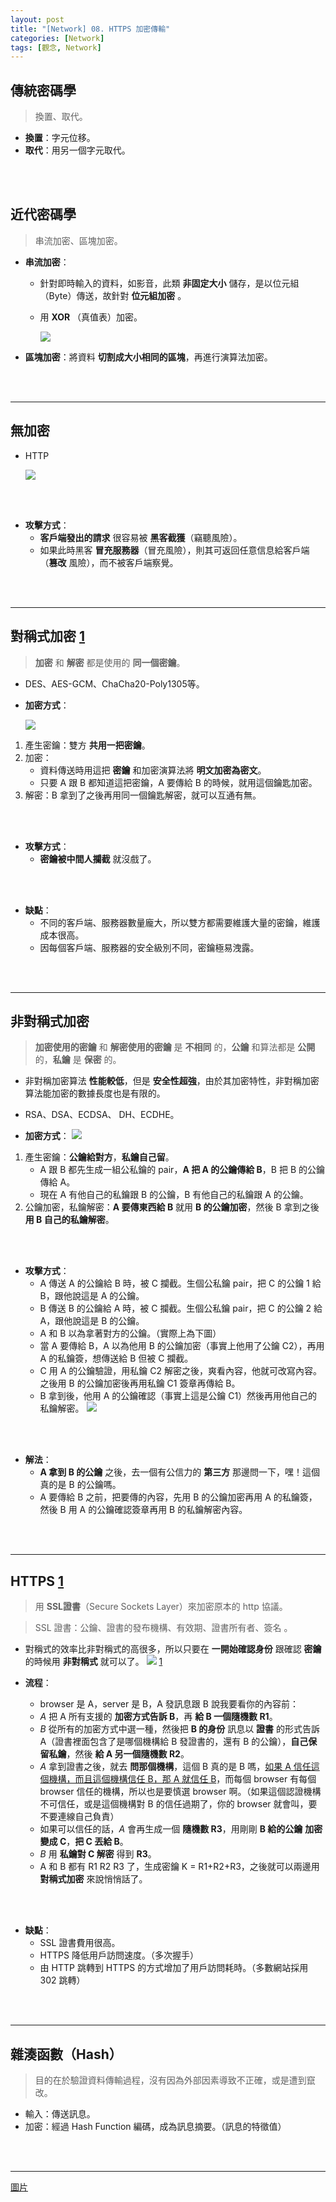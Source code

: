 ```yaml
---
layout: post
title: "[Network] 08. HTTPS 加密傳輸"
categories: [Network]
tags: [觀念, Network]
---
```



## 傳統密碼學

> 換置、取代。

- **換置**：字元位移。
- **取代**：用另一個字元取代。

<br/><br/>

## 近代密碼學

> 串流加密、區塊加密。

- **串流加密**：
    - 針對即時輸入的資料，如影音，此類 **非固定大小** 儲存，是以位元組（Byte）傳送，故針對 **位元組加密** 。
    - 用 **XOR** （真值表）加密。

        ![](https://s3.amazonaws.com/notejoy/note_images/111706.1.%E8%9E%A2%E5%B9%95%E5%BF%AB%E7%85%A7%202018-09-23%20%E4%B8%8B%E5%8D%882.31.02.png)

- **區塊加密**：將資料 **切割成大小相同的區塊**，再進行演算法加密。

<br/><br/>

***

## 無加密

- HTTP

    ![](http://blog.upyun.com/wp-content/uploads/2017/03/http%E9%BB%91%E5%AE%A21.png)

<br/><br/>

- **攻擊方式**：
    - **客戶端發出的請求** 很容易被 **黑客截獲**（竊聽風險）。
    - 如果此時黑客 **冒充服務器**（冒充風險），則其可返回任意信息給客戶端（**篡改** 風險），而不被客戶端察覺。

<br/><br/>

***

## 對稱式加密 [1](https://blog.techbridge.cc/2017/04/16/simple-cryptography/)

> **加密** 和 **解密** 都是使用的 **同一個密鑰**。

- DES、AES-GCM、ChaCha20-Poly1305等。

- **加密方式**：

    ![](http://blog.upyun.com/wp-content/uploads/2017/03/%E5%AF%B9%E7%A7%B0%E5%8A%A0%E5%AF%862.png)

1. 產生密鑰：雙方 **共用一把密鑰**。
2. 加密：
    - 資料傳送時用這把 **密鑰** 和加密演算法將 **明文加密為密文**。
    - 只要 A 跟 B 都知道這把密鑰，A 要傳給 B 的時候，就用這個鑰匙加密。
3. 解密：B 拿到了之後再用同一個鑰匙解密，就可以互通有無。

<br/><br/>

- **攻擊方式**：
    - **密鑰被中間人攔截** 就沒戲了。

<br/><br/>

- **缺點**：
    - 不同的客戶端、服務器數量龐大，所以雙方都需要維護大量的密鑰，維護成本很高。
    - 因每個客戶端、服務器的安全級別不同，密鑰極易洩露。

<br/><br/>

***

## 非對稱式加密

> **加密使用的密鑰** 和 **解密使用的密鑰** 是 **不相同** 的，**公鑰** 和算法都是 **公開** 的，**私鑰** 是 **保密** 的。

- 非對稱加密算法 **性能較低**，但是 **安全性超強**，由於其加密特性，非對稱加密算法能加密的數據長度也是有限的。
- RSA、DSA、ECDSA、 DH、ECDHE。

- **加密方式**：
    ![](http://blog.upyun.com/wp-content/uploads/2017/03/%E9%9D%9E%E5%AF%B9%E7%A7%B0%E5%8A%A0%E5%AF%86.png)

1. 產生密鑰：**公鑰給對方**，**私鑰自己留**。
    - A 跟 B 都先生成一組公私鑰的 pair，**A 把 A 的公鑰傳給 B**，B 把 B 的公鑰傳給 A。
    - 現在 A 有他自己的私鑰跟 B 的公鑰，B 有他自己的私鑰跟 A 的公鑰。
2. 公鑰加密，私鑰解密：**A 要傳東西給 B** 就用 **B 的公鑰加密**，然後 B 拿到之後**用 B 自己的私鑰解密**。

<br/><br/>

- **攻擊方式**：
    - A 傳送 A 的公鑰給 B 時，被 C 攔截。生個公私鑰 pair，把 C 的公鑰 1 給 B，跟他說這是 A 的公鑰。
    - B 傳送 B 的公鑰給 A 時，被 C 攔截。生個公私鑰 pair，把 C 的公鑰 2 給 A，跟他說這是 B 的公鑰。
    - A 和 B 以為拿著對方的公鑰。（實際上為下圖）
    - 當 A 要傳給 B，A 以為他用 B 的公鑰加密（事實上他用了公鑰 C2），再用 A 的私鑰簽，想傳送給 B 但被 C 攔截。
    - C 用 A 的公鑰驗證，用私鑰 C2 解密之後，爽看內容，他就可改寫內容。之後用 B 的公鑰加密後再用私鑰 C1 簽章再傳給 B。
    - B 拿到後，他用 A 的公鑰確認（事實上這是公鑰 C1）然後再用他自己的私鑰解密。
    ![](https://blog.techbridge.cc/img/jyt0532/cryptography-step3.png)

<br/><br/>

- **解法**：
    - **A 拿到 B 的公鑰** 之後，去一個有公信力的 **第三方** 那邊問一下，嘿！這個真的是 B 的公鑰嗎。
    - A 要傳給 B 之前，把要傳的內容，先用 B 的公鑰加密再用 A 的私鑰簽，然後 B 用 A 的公鑰確認簽章再用 B 的私鑰解密內容。

<br/><br/>

***

## HTTPS [1](https://www.jyt0532.com/2017/03/08/https/)

> 用 **SSL證書**（Secure Sockets Layer）來加密原本的 http 協議。

> SSL 證書：公鑰、證書的發布機構、有效期、證書所有者、簽名 。

- 對稱式的效率比非對稱式的高很多，所以只要在 **一開始確認身份** 跟確認 **密鑰** 的時候用 **非對稱式** 就可以了。
    ![](http://blog.upyun.com/wp-content/uploads/2017/03/SSL%E8%AF%81%E4%B9%A6.png)
[1](http://support.upyun.com/hc/kb/article/1031843/)

- **流程**：
    - browser 是 A，server 是 B，A 發訊息跟 B 說我要看你的內容前：
    - _A_ 把 A 所有支援的 **加密方式告訴 B**，再 **給 B 一個隨機數 R1**。
    - _B_ 從所有的加密方式中選一種，然後把 **B 的身份** 訊息以 **證書** 的形式告訴 A（證書裡面包含了是哪個機構給 B 發證書的，還有 B 的公鑰），**自己保留私鑰**，然後 **給 A 另一個隨機數 R2**。
    - _A_ 拿到證書之後，就去 **問那個機構**，這個 B 真的是 B 嗎，<u>如果 A 信任這個機構，而且這個機構信任 B，那 A 就信任 B</u>，而每個 browser 有每個 browser 信任的機構，所以也是要慎選 browser 啊。（如果這個認證機構不可信任，或是這個機構對 B 的信任過期了，你的 browser 就會叫，要不要連線自己負責）
    - 如果可以信任的話，_A_ 會再生成一個 **隨機數 R3**，用剛剛 **B 給的公鑰**  **加密變成 C**，**把 C 丟給 B**。
    - _B_ 用 **私鑰對 C 解密** 得到 **R3**。
    - A 和 B 都有 R1 R2 R3 了，生成密鑰 K = R1+R2+R3，之後就可以兩邊用 **對稱式加密** 來說悄悄話了。

<br/><br/>

- **缺點**：
    - SSL 證書費用很高。
    - HTTPS 降低用戶訪問速度。（多次握手）
    - 由 HTTP 跳轉到 HTTPS 的方式增加了用戶訪問耗時。（多數網站採用 302 跳轉）

<br/><br/>

***

## 雜湊函數（Hash）

> 目的在於驗證資料傳輸過程，沒有因為外部因素導致不正確，或是遭到竄改。

- 輸入：傳送訊息。
- 加密：經過 Hash Function 編碼，成為訊息摘要。（訊息的特徵值）

<br/><br/>

***

[圖片](https://read01.com/8z5mJkO.html#.W5JXJhVR2Uk＿)

<br/><br/>